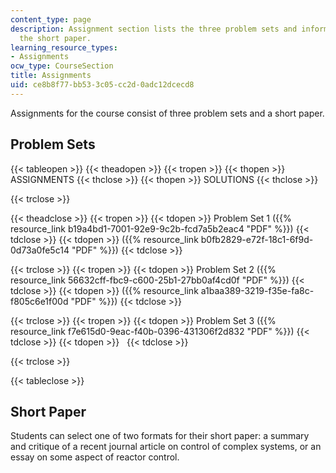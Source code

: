```yaml
---
content_type: page
description: Assignment section lists the three problem sets and information regarding
  the short paper.
learning_resource_types:
- Assignments
ocw_type: CourseSection
title: Assignments
uid: ce8b8f77-bb53-3c05-cc2d-0adc12dcecd8
---
```


Assignments for the course consist of three problem sets and a short paper.

Problem Sets
------------

{{< tableopen >}}
{{< theadopen >}}
{{< tropen >}}
{{< thopen >}}
ASSIGNMENTS
{{< thclose >}}
{{< thopen >}}
SOLUTIONS
{{< thclose >}}

{{< trclose >}}

{{< theadclose >}}
{{< tropen >}}
{{< tdopen >}}
Problem Set 1 ({{% resource_link b19a4bd1-7001-92e9-9c2b-fcd7a5b2eac4 "PDF" %}})
{{< tdclose >}}
{{< tdopen >}}
({{% resource_link b0fb2829-e72f-18c1-6f9d-0d73a0fe5c14 "PDF" %}})
{{< tdclose >}}

{{< trclose >}}
{{< tropen >}}
{{< tdopen >}}
Problem Set 2 ({{% resource_link 56632cff-fbc9-c600-25b1-27bb0af4cd0f "PDF" %}})
{{< tdclose >}}
{{< tdopen >}}
({{% resource_link a1baa389-3219-f35e-fa8c-f805c6e1f00d "PDF" %}})
{{< tdclose >}}

{{< trclose >}}
{{< tropen >}}
{{< tdopen >}}
Problem Set 3 ({{% resource_link f7e615d0-9eac-f40b-0396-431306f2d832 "PDF" %}})
{{< tdclose >}}
{{< tdopen >}}
 
{{< tdclose >}}

{{< trclose >}}

{{< tableclose >}}

Short Paper
-----------

Students can select one of two formats for their short paper: a summary and critique of a recent journal article on control of complex systems, or an essay on some aspect of reactor control.